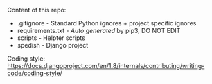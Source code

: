 Content of this repo:
* .gitignore - Standard Python ignores + project specific ignores
*  requirements.txt - *Auto generated* by pip3, DO NOT EDIT
* scripts - Helpter scripts
* spedish - Django project

Coding style: https://docs.djangoproject.com/en/1.8/internals/contributing/writing-code/coding-style/
